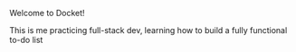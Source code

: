 Welcome to Docket!

This is me practicing full-stack dev, learning how to build a fully functional to-do list
